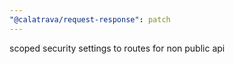```yaml
---
"@calatrava/request-response": patch
---
```


scoped security settings to routes for non public api
